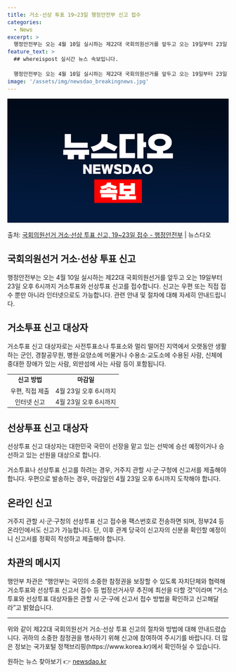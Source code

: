 ```yaml
---
title: 거소·선상 투표 19~23일 행정안전부 신고 접수
categories:
  - News
excerpt: >
  행정안전부는 오는 4월 10일 실시하는 제22대 국회의원선거를 앞두고 오는 19일부터 23일 오후 6시까지 …
feature_text: >
  ## whereispost 실시간 뉴스 속보입니다.

  행정안전부는 오는 4월 10일 실시하는 제22대 국회의원선거를 앞두고 오는 19일부터 23일 오후 6시까지 …
image: '/assets/img/newsdao_breakingnews.jpg'
---
```


![뉴스다오 속보](/assets/img/newsdao_breakingnews.jpg)

<p>출처: <a href="https://newsdao.kr/3372" rel="dofollow">국회의원선거 거소·선상 투표 신고, 19~23일 접수 - 행정안전부</a> | 뉴스다오</p>

<h2 data-ke-size="size32">국회의원선거 거소·선상 투표 신고</h2>
<p data-ke-size="size16">행정안전부는 오는 4월 10일 실시하는 제22대 국회의원선거를 앞두고 오는 19일부터 23일 오후 6시까지 거소투표와 선상투표 신고를 접수합니다. 신고는 우편 또는 직접 접수 뿐만 아니라 인터넷으로도 가능합니다. 관련 안내 및 절차에 대해 자세히 안내드립니다.</p>

<h2 data-ke-size="size26">거소투표 신고 대상자</h2>
<p data-ke-size="size16">거소투표 신고 대상자로는 사전투표소나 투표소와 멀리 떨어진 지역에서 오랫동안 생활하는 군인, 경찰공무원, 병원·요양소에 머물거나 수용소·교도소에 수용된 사람, 신체에 중대한 장애가 있는 사람, 외딴섬에 사는 사람 등이 포함됩니다.</p>

<table>
	<tr>
		<td style="text-align: center; height: 17px;"><b>신고 방법</b></td>
		<td style="text-align: center; height: 17px;"><b>마감일</b></td>
	</tr>
	<tr>
		<td style="text-align: center; height: 17px;">우편, 직접 제출</td>
		<td style="text-align: center; height: 17px;">4월 23일 오후 6시까지</td>
	</tr>
	<tr>
		<td style="text-align: center; height: 17px;">인터넷 신고</td>
		<td style="text-align: center; height: 17px;">4월 23일 오후 6시까지</td>
	</tr>
</table>

<h2 data-ke-size="size26">선상투표 신고 대상자</h2>
<p data-ke-size="size16">선상투표 신고 대상자는 대한민국 국민이 선장을 맡고 있는 선박에 승선 예정이거나 승선하고 있는 선원을 대상으로 합니다.</p>
<p data-ke-size="size16">거소투표나 선상투표 신고를 하려는 경우, 거주지 관할 시·군·구청에 신고서를 제출해야 합니다. 우편으로 발송하는 경우, 마감일인 4월 23일 오후 6시까지 도착해야 합니다.</p>

<h2 data-ke-size="size26">온라인 신고</h2>
<p data-ke-size="size16">거주지 관할 시·군·구청의 선상투표 신고 접수용 팩스번호로 전송하면 되며, 정부24 등 온라인에서도 신고가 가능합니다. 단, 이후 관계 당국이 신고자의 신분을 확인할 예정이니 신고서를 정확히 작성하고 제출해야 합니다.</p>

<h2 data-ke-size="size26">차관의 메시지</h2>
<p data-ke-size="size16">행안부 차관은 “행안부는 국민의 소중한 참정권을 보장할 수 있도록 자치단체와 협력해 거소투표와 선상투표 신고서 접수 등 법정선거사무 추진에 최선을 다할 것”이라며 “거소투표와 선상투표 대상자들은 관할 시·군·구에 신고서 접수 방법을 확인하고 신고해달라”고 밝혔습니다.</p>

<hr>

<p data-ke-size="size16">위와 같이 제22대 국회의원선거 거소·선상 투표 신고의 절차와 방법에 대해 안내드렸습니다. 귀하의 소중한 참정권을 행사하기 위해 신고에 참여하여 주시기를 바랍니다. 더 많은 정보는 국가포털 정책브리핑(https://www.korea.kr)에서 확인하실 수 있습니다.</p> 

원하는 뉴스 찾아보기 👉 <a href="https://newsdao.kr" rel="dofollow">newsdao.kr</a>



